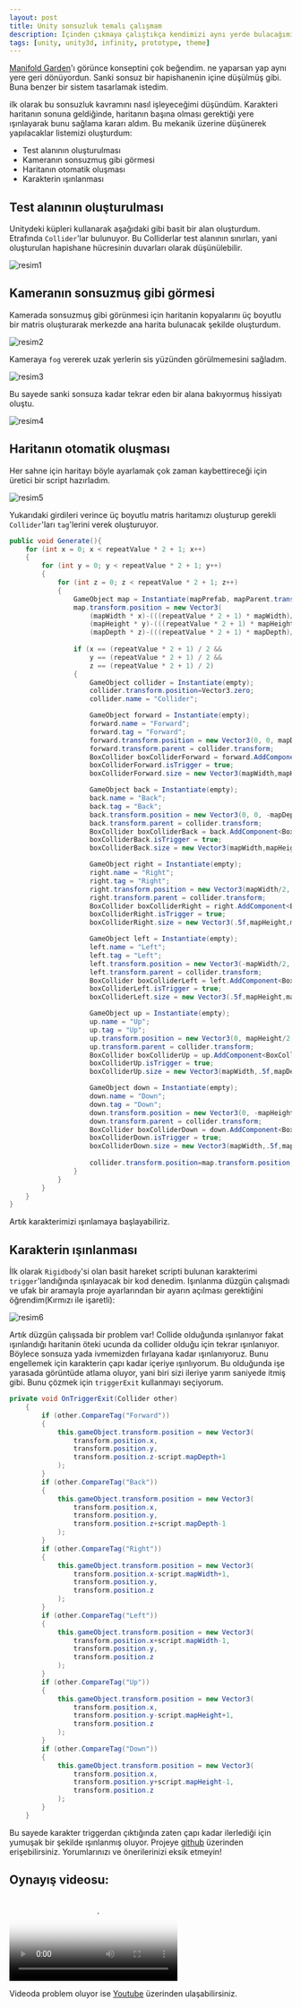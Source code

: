 ```yaml
---
layout: post
title: Unity sonsuzluk temalı çalışmam
description: İçinden çıkmaya çalıştıkça kendimizi aynı yerde bulacağımız bir oyun
tags: [unity, unity3d, infinity, prototype, theme]
---
```


[Manifold Garden][garden]'ı görünce konseptini çok beğendim. ne yaparsan yap aynı yere geri dönüyordun. Sanki sonsuz bir hapishanenin içine düşülmüş gibi. Buna benzer bir sistem tasarlamak istedim.

ilk olarak bu sonsuzluk kavramını nasıl işleyeceğimi düşündüm. Karakteri haritanın sonuna geldiğinde, haritanın başına olması gerektiği yere ışınlayarak bunu sağlama kararı aldım. Bu mekanik üzerine düşünerek yapılacaklar listemizi oluşturdum:
* Test alanının oluşturulması
* Kameranın sonsuzmuş gibi görmesi
* Haritanın otomatik oluşması
* Karakterin ışınlanması

## Test alanının oluşturulması
Unitydeki küpleri kullanarak aşağıdaki gibi basit bir alan oluşturdum. Etrafında `Collider`'lar bulunuyor. Bu Colliderlar test alanının sınırları, yani oluşturulan hapishane hücresinin duvarları olarak düşünülebilir.

![resim1](/assets/img/sonsuzluk-1.png)

## Kameranın sonsuzmuş gibi görmesi
Kamerada sonsuzmuş gibi görünmesi için haritanin kopyalarını üç boyutlu bir matris oluşturarak merkezde ana harita bulunacak şekilde oluşturdum.

![resim2](/assets/img/sonsuzluk-3.png) 

Kameraya `fog` vererek uzak yerlerin sis yüzünden görülmemesini sağladım. 

![resim3](/assets/img/sonsuzluk-4.png)

Bu sayede sanki sonsuza kadar tekrar eden bir alana bakıyormuş hissiyatı oluştu.

![resim4](/assets/img/sonsuzluk-5.png)

## Haritanın otomatik oluşması
Her sahne için haritayı böyle ayarlamak çok zaman kaybettireceği için üretici bir script hazırladım.

![resim5](/assets/img/sonsuzluk-6.png)

Yukarıdaki girdileri verince üç boyutlu matris haritamızı oluşturup gerekli `Collider`'ları `tag`'lerini verek oluşturuyor.
```csharp
public void Generate(){
    for (int x = 0; x < repeatValue * 2 + 1; x++)
    {
        for (int y = 0; y < repeatValue * 2 + 1; y++)
        {
            for (int z = 0; z < repeatValue * 2 + 1; z++)
            {
                GameObject map = Instantiate(mapPrefab, mapParent.transform);
                map.transform.position = new Vector3(
                    (mapWidth * x)-(((repeatValue * 2 + 1) * mapWidth)/2), 
                    (mapHeight * y)-(((repeatValue * 2 + 1) * mapHeight)/2), 
                    (mapDepth * z)-(((repeatValue * 2 + 1) * mapDepth)/2));
                        
                if (x == (repeatValue * 2 + 1) / 2 && 
                    y == (repeatValue * 2 + 1) / 2 &&
                    z == (repeatValue * 2 + 1) / 2)
                {
                    GameObject collider = Instantiate(empty);
                    collider.transform.position=Vector3.zero;
                    collider.name = "Collider";

                    GameObject forward = Instantiate(empty);
                    forward.name = "Forward";
                    forward.tag = "Forward";
                    forward.transform.position = new Vector3(0, 0, mapDepth / 2);
                    forward.transform.parent = collider.transform;
                    BoxCollider boxColliderForward = forward.AddComponent<BoxCollider>();
                    boxColliderForward.isTrigger = true;
                    boxColliderForward.size = new Vector3(mapWidth,mapHeight,.5f);

                    GameObject back = Instantiate(empty);
                    back.name = "Back";
                    back.tag = "Back";
                    back.transform.position = new Vector3(0, 0, -mapDepth / 2);
                    back.transform.parent = collider.transform;
                    BoxCollider boxColliderBack = back.AddComponent<BoxCollider>();
                    boxColliderBack.isTrigger = true;
                    boxColliderBack.size = new Vector3(mapWidth,mapHeight,.5f);

                    GameObject right = Instantiate(empty);
                    right.name = "Right";
                    right.tag = "Right";
                    right.transform.position = new Vector3(mapWidth/2, 0, 0);
                    right.transform.parent = collider.transform;
                    BoxCollider boxColliderRight = right.AddComponent<BoxCollider>();
                    boxColliderRight.isTrigger = true;
                    boxColliderRight.size = new Vector3(.5f,mapHeight,mapDepth);

                    GameObject left = Instantiate(empty);
                    left.name = "Left";
                    left.tag = "Left";
                    left.transform.position = new Vector3(-mapWidth/2, 0, 0);
                    left.transform.parent = collider.transform;
                    BoxCollider boxColliderLeft = left.AddComponent<BoxCollider>();
                    boxColliderLeft.isTrigger = true;
                    boxColliderLeft.size = new Vector3(.5f,mapHeight,mapDepth);

                    GameObject up = Instantiate(empty);
                    up.name = "Up";
                    up.tag = "Up";
                    up.transform.position = new Vector3(0, mapHeight/2, 0);
                    up.transform.parent = collider.transform;
                    BoxCollider boxColliderUp = up.AddComponent<BoxCollider>();
                    boxColliderUp.isTrigger = true;
                    boxColliderUp.size = new Vector3(mapWidth,.5f,mapDepth);

                    GameObject down = Instantiate(empty);
                    down.name = "Down";
                    down.tag = "Down";
                    down.transform.position = new Vector3(0, -mapHeight/2, 0);
                    down.transform.parent = collider.transform;
                    BoxCollider boxColliderDown = down.AddComponent<BoxCollider>();
                    boxColliderDown.isTrigger = true;
                    boxColliderDown.size = new Vector3(mapWidth,.5f,mapDepth);
                            
                    collider.transform.position=map.transform.position;
                }
            }
        }
    }   
}
```

Artık karakterimizi ışınlamaya başlayabiliriz.

## Karakterin ışınlanması
İlk olarak `Rigidbody`'si olan basit hareket scripti bulunan karakterimi `trigger`'landığında ışınlayacak bir kod denedim. Işınlanma düzgün çalışmadı ve ufak bir aramayla proje ayarlarından bir ayarın açılması gerektiğini öğrendim(Kırmızı ile işaretli):

![resim6](/assets/img/sonsuzluk-2.png)

Artık düzgün çalışsada bir problem var! Collide olduğunda ışınlanıyor fakat ışınlandığı haritanin öteki ucunda da collider olduğu için tekrar ışınlanıyor. Böylece sonsuza yada ivmemizden fırlayana kadar ışınlanıyoruz. Bunu engellemek için karakterin çapı kadar içeriye ışınlıyorum. Bu olduğunda işe yarasada görüntüde atlama oluyor, yani biri sizi ileriye yarım saniyede itmiş gibi. Bunu çözmek için `triggerExit` kullanmayı seçiyorum. 

```csharp
private void OnTriggerExit(Collider other)
    {
        if (other.CompareTag("Forward"))
        {
            this.gameObject.transform.position = new Vector3(
                transform.position.x,
                transform.position.y,
                transform.position.z-script.mapDepth+1
            );
        }
        if (other.CompareTag("Back"))
        {
            this.gameObject.transform.position = new Vector3(
                transform.position.x,
                transform.position.y,
                transform.position.z+script.mapDepth-1
            );
        }
        if (other.CompareTag("Right"))
        {
            this.gameObject.transform.position = new Vector3(
                transform.position.x-script.mapWidth+1,
                transform.position.y,
                transform.position.z
            );
        }
        if (other.CompareTag("Left"))
        {
            this.gameObject.transform.position = new Vector3(
                transform.position.x+script.mapWidth-1,
                transform.position.y,
                transform.position.z
            );
        }
        if (other.CompareTag("Up"))
        {
            this.gameObject.transform.position = new Vector3(
                transform.position.x,
                transform.position.y-script.mapHeight+1,
                transform.position.z
            );
        }
        if (other.CompareTag("Down"))
        {
            this.gameObject.transform.position = new Vector3(
                transform.position.x,
                transform.position.y+script.mapHeight-1,
                transform.position.z
            );
        }
    }
```

Bu sayede karakter triggerdan çıktığında zaten çapı kadar ilerlediği için yumuşak bir şekilde ışınlanmış oluyor.
Projeye [github][git] üzerinden erişebilirsiniz. Yorumlarınızı ve önerilerinizi eksik etmeyin!

## Oynayış videosu:

<video preload="auto" poster="/assets/img/sonsuzluk-5.png" src="/assets/video/screen-recorder-tue-feb-02-2021-21-58-07.webm" type="video/mp4" autoplay controls></video>

Videoda problem oluyor ise [Youtube][youtubelink] üzerinden ulaşabilirsiniz.

[youtubelink]: https://www.youtube.com/watch?v=7KOiBJUgcvc
[garden]: https://store.steampowered.com/app/473950/Manifold_Garden/
[git]: https://github.com/ergulburak/unity-sonsuzluk-prototype